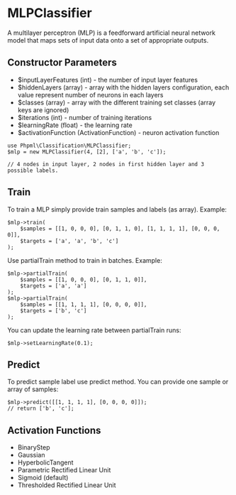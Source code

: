 # MLPClassifier

A multilayer perceptron (MLP) is a feedforward artificial neural network model that maps sets of input data onto a set of appropriate outputs.

## Constructor Parameters

* $inputLayerFeatures (int) - the number of input layer features
* $hiddenLayers (array) - array with the hidden layers configuration, each value represent number of neurons in each layers
* $classes (array) - array with the different training set classes (array keys are ignored)
* $iterations (int) - number of training iterations
* $learningRate (float) - the learning rate
* $activationFunction (ActivationFunction) - neuron activation function

```
use Phpml\Classification\MLPClassifier;
$mlp = new MLPClassifier(4, [2], ['a', 'b', 'c']);

// 4 nodes in input layer, 2 nodes in first hidden layer and 3 possible labels.

```

## Train

To train a MLP simply provide train samples and labels (as array). Example:


```
$mlp->train(
    $samples = [[1, 0, 0, 0], [0, 1, 1, 0], [1, 1, 1, 1], [0, 0, 0, 0]],
    $targets = ['a', 'a', 'b', 'c']
);
```

Use partialTrain method to train in batches. Example:

```
$mlp->partialTrain(
    $samples = [[1, 0, 0, 0], [0, 1, 1, 0]],
    $targets = ['a', 'a']
);
$mlp->partialTrain(
    $samples = [[1, 1, 1, 1], [0, 0, 0, 0]],
    $targets = ['b', 'c']
);

```

You can update the learning rate between partialTrain runs:

```
$mlp->setLearningRate(0.1);
```

## Predict

To predict sample label use predict method. You can provide one sample or array of samples:

```
$mlp->predict([[1, 1, 1, 1], [0, 0, 0, 0]]);
// return ['b', 'c'];

```

## Activation Functions

* BinaryStep
* Gaussian
* HyperbolicTangent
* Parametric Rectified Linear Unit
* Sigmoid (default)
* Thresholded Rectified Linear Unit
